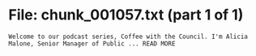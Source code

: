 ﻿# File: chunk_001057.txt (part 1 of 1)
```
Welcome to our podcast series, Coffee with the Council. I'm Alicia Malone, Senior Manager of Public ... READ MORE
```

